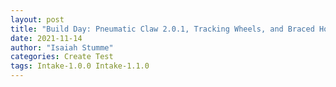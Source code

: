 ```yaml
---
layout: post
title: "Build Day: Pneumatic Claw 2.0.1, Tracking Wheels, and Braced Holder"
date: 2021-11-14
author: "Isaiah Stumme"
categories: Create Test  
tags: Intake-1.0.0 Intake-1.1.0
---
```

